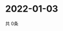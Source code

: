 # 2022-01-03
  共 0条

  <!-- BEGIN -->
  <!-- 最后更新时间Mon Jan 03 2022 03:06:12 GMT+0000 (Coordinated Universal Time) -->
  
  <!-- END -->
  
  